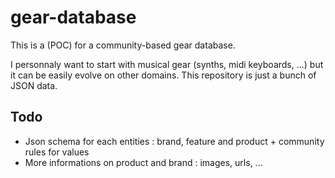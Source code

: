 # gear-database

This is a (POC) for a community-based gear database. 

I personnaly want to start with musical gear (synths, midi keyboards, ...) but it can be easily evolve on other domains.
This repository is just a bunch of JSON data.


## Todo 

- Json schema for each entities : brand, feature and product + community rules for values
- More informations on product and brand : images, urls, ...